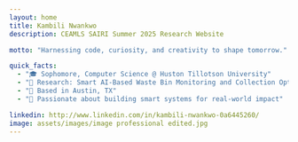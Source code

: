 ```yaml
---
layout: home
title: Kambili Nwankwo
description: CEAMLS SAIRI Summer 2025 Research Website

motto: "Harnessing code, curiosity, and creativity to shape tomorrow."

quick_facts:
  - "🎓 Sophomore, Computer Science @ Huston Tillotson University"
  - "🔬 Research: Smart AI-Based Waste Bin Monitoring and Collection Optimization on Morgan State University Campus"
  - "📍 Based in Austin, TX"
  - "🚀 Passionate about building smart systems for real-world impact"

linkedin: http://www.linkedin.com/in/kambili-nwankwo-0a6445260/
image: assets/images/image professional edited.jpg
---
```

